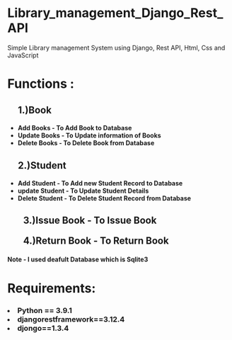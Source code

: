 # Library_management_Django_Rest_API
Simple Library management System  using Django, Rest API, Html, Css and JavaScript

<h1>Functions :</h1>
<ul><h2>1.)Book</h2>
  <h4>
    <li>Add Books - To Add Book to Database </li>
    <li>Update Books - To Update information of Books </li>
    <li>Delete Books - To Delete Book from Database </li>
  </h4>
</ul>
<ul><h2>2.)Student</h2>
<h4>
  <li>Add Student - To Add new Student Record to Database </li>
  <li>update Student - To Update Student Details </li>
  <li>Delete Student - To Delete Student Record from Database </li>
</h4>
</ul>
<h2><ul>3.)Issue Book - To Issue Book</ul>
<ul>4.)Return Book - To Return Book </ul>
  
</h2>

<h4>Note - I used deafult Database which is Sqlite3 <h4>

  <h1>Requirements:</h1>
<h3><li>Python  == 3.9.1 </li>
<li>djangorestframework==3.12.4</li>
  <li>djongo==1.3.4</li> </h3>
